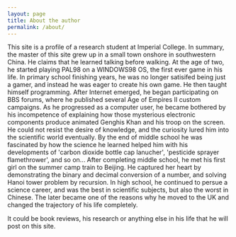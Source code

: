 ```yaml
---
layout: page
title: About the author
permalink: /about/
---
```


This site is a profile of a research student at Imperial College. In summary, the master of this site grew up in a small town onshore in southwestern China. He claims that he learned talking before walking. At the age of two, he started playing PAL98 on a WINDOWS98 OS, the first ever game in his life. In primary school finishing years, he was no longer satisifed being just a gamer, and instead he was eager to create his own game. He then taught himself programming. After Internet emerged, he began participating on BBS forums, where he published several Age of Empires II custom campaigns. As he progressed as a computer user, he became bothered by his incompetence of explaining how those mysterious electronic components produce animated Genghis Khan and his troop on the screen. He could not resist the desire of knowledge, and the curiosity lured him into the scientific world eventually. By the end of middle school he was fascinated by how the science he learned helped him with his developments of 'carbon dioxide bottle cap lanucher', 'pesticide sprayer flamethrower', and so on... After completing middle school, he met his first girl on the summer camp train to Beijing. He captured her heart by demonstrating the binary and decimal conversion of a number, and solving Hanoi tower problem by recursion. In high school, he continued to persue a science career, and was the best in scientific subjects, but also the worst in Chinese. The later became one of the reasons why he moved to the UK and changed the trajectory of his life completely.

It could be book reviews, his research or anything else in his life that he will post on this site.


<!-- 
Hi this is R3DR4NP4. I set up this page when doing my PhD at Imperial College.

My research interest concerns swimming mechanisms in Stokes flow and numerical methods.

Ciliates are micro-organisms characterized by the presence of numerous slender organelles called cilia emerging form the cell body, and propel themselves through periodic beatings of cilia. In the former studies, the induced ciliary propulsion was analysed by introducing an 'envelope' near the surface of the cell body, but the individuality of cilia is ignored (Squirmers). My research will look into the swimming mechanisms of ciliates from the first principle, how they interact with each other and the resulting collective motions.

Below are pictures from my MSc thesis and hopefully they give you an intuition of what I am studying. -->

<!-- <img src="/pic/pattern.png" alt="pattern" width="600">

<br>

<img src="/pic/ciliary.png" alt="ciliary" width="200"> <img src="/pic/oblique.png" alt="oblique" width="400"> -->

